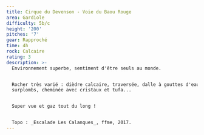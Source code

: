 ```yaml
---
title: Cirque du Devenson - Voie du Baou Rouge
area: Gardiole
difficulty: 5b/c
height: '200'
pitches: '7'
gear: Rapproché
time: 4h
rock: Calcaire
rating: 3
description: >-
  Environnement superbe, sentiment d'être seuls au monde. 


  Rocher très varié : dièdre calcaire, traversée, dalle à gouttes d'eau, dévers,
  surplombs, cheminée avec cristaux et tufa...


  Super vue et gaz tout du long !


  Topo : _Escalade Les Calanques_, ffme, 2017.
---
```



